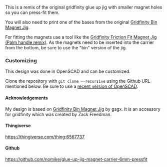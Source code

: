 This is a remix of the original gridfinity glue up jig with smaller magnet holes so you can press-fit them.

You will also need to print one of the bases from the original [Gridfinity Bin Magnet Jig](https://www.printables.com/model/559220-gridfinity-bin-magnet-jig).

For fitting the magnets use a tool like the [Gridfinity Friction Fit Magnet Jig (Palm handle remix)](https://www.printables.com/model/595230-gridfinity-friction-fit-magnet-jig-palm-handle-rem/files). As the magnets need to be inserted into the carrier from the bottom, be sure to use the "bin" version of the jig.

### Customizing

This design was done in OpenSCAD and can be customized.

Clone the repository with `git clone --recursive` using the Github URL mentioned below.
Be sure to use a [recent version of OpenSCAD](https://openscad.org/downloads.html#snapshots).

#### Acknowledgements

My design is based on [Gridfinity Bin Magnet Jig](https://www.printables.com/model/559220-gridfinity-bin-magnet-jig) by gsgx. It is an accessory for gridfinity which was created by Zack Freedman.

#### Thingiverse

<https://thingiverse.com/thing:6567737>

#### Github

<https://github.com/nomike/glue-up-jig-magnet-carrier-6mm-pressfit>
